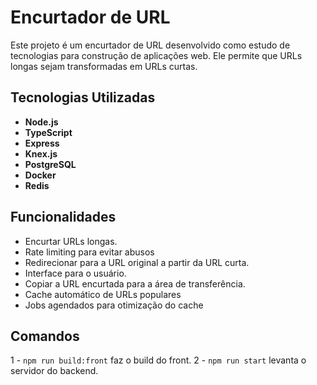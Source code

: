 # Encurtador de URL

Este projeto é um encurtador de URL desenvolvido como estudo de tecnologias para construção de aplicações web. Ele permite que URLs longas sejam transformadas em URLs curtas.

## Tecnologias Utilizadas

- **Node.js**
- **TypeScript**
- **Express**
- **Knex.js**
- **PostgreSQL**
- **Docker**
- **Redis**

## Funcionalidades

- Encurtar URLs longas.
- Rate limiting para evitar abusos
- Redirecionar para a URL original a partir da URL curta.
- Interface para o usuário.
- Copiar a URL encurtada para a área de transferência.
- Cache automático de URLs populares
- Jobs agendados para otimização do cache

## Comandos

1 - `npm run build:front` faz o build do front.
2 - `npm run start` levanta o servidor do backend.
